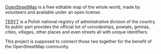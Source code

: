 [OpenStreetMap](http://www.openstreetmap.org/) is a free editable map of the whole world, made by volunteers and available under an open license.

[TERYT](http://pl.wikipedia.org/wiki/TERYT) is a Polish national registry of administrative division of the country. Its public part provides the official list of voivodeships, powiats, gminas, cities, villages, other places and even streets all with unique identifiers.

This project is supposed to connect those two together for the benefit of the OpenStreetMap community.